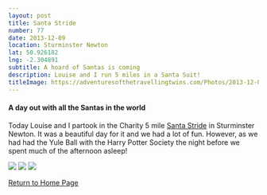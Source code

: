 ```yaml
---
layout: post
title: Santa Stride
number: 77
date: 2013-12-09
location: Sturminster Newton
lat: 50.926182
lng: -2.304891
subtitle: A hoard of Santas is coming
description: Louise and I run 5 miles in a Santa Suit!
titleImage: https://adventuresofthetravellingtwins.com/Photos/2013-12-09-SantaFunRun/P1020826.JPG
---
```


<h4>A day out with all the Santas in the world</h4>

Today Louise and I partook in the Charity 5 mile <a target="_blank" href="http://stursantastride.co.uk/">Santa Stride</a> in Sturminster Newton. 
It was a beautiful day for it and we had a lot of fun. However, as we had had the Yule Ball with the Harry Potter Society the night before we spent much of the afternoon asleep!

<img src="https://adventuresofthetravellingtwins.com/Photos/2013-12-09-SantaFunRun/P1020824.JPG" class="image1">
<img src="https://adventuresofthetravellingtwins.com/Photos/2013-12-09-SantaFunRun/P1020827.JPG" class="image1">
<img src="https://adventuresofthetravellingtwins.com/Photos/2013-12-09-SantaFunRun/P1020834.JPG" class="image1">

<a href="https://adventuresofthetravellingtwins.com/">Return to Home Page</a>
